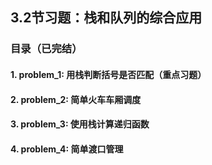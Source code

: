 ## 3.2节习题：栈和队列的综合应用

### 目录（已完结）

#### 1. problem_1: 用栈判断括号是否匹配（重点习题）
#### 2. problem_2: 简单火车车厢调度
#### 3. problem_3: 使用栈计算递归函数
#### 4. problem_4: 简单渡口管理

